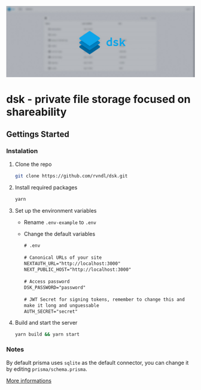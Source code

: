 <p align="center">
  <img src="assets/cover.jpg" />
</p>

# dsk - private file storage focused on shareability

## Gettings Started

### Instalation

1. Clone the repo
   ```sh
   git clone https://github.com/rvndl/dsk.git
   ```

2. Install required packages
   ```sh
   yarn
   ```

3. Set up the environment variables

   - Rename `.env-example` to `.env` 

   - Change the default variables

     ```env
     # .env
     
     # Canonical URLs of your site
     NEXTAUTH_URL="http://localhost:3000"
     NEXT_PUBLIC_HOST="http://localhost:3000"
  
     # Access password
     DSK_PASSWORD="password"
  
     # JWT Secret for signing tokens, remember to change this and make it long and unguessable
     AUTH_SECRET="secret"
     ```

3. Build and start the server
   ```sh
   yarn build && yarn start
   ```

### Notes

By default prisma uses `sqlite` as the default connector, you can change it by editing `prisma/schema.prisma`.

[More informations](https://www.prisma.io/docs/concepts/database-connectors)
